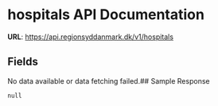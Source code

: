 # hospitals API Documentation

**URL**: https://api.regionsyddanmark.dk/v1/hospitals

## Fields
No data available or data fetching failed.## Sample Response
```
null
```

